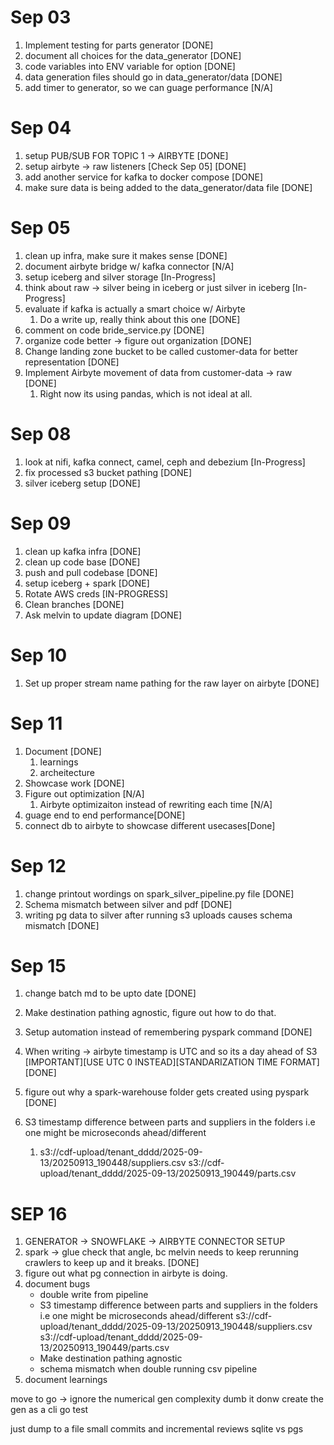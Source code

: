 # Sep 03

1. Implement testing for parts generator [DONE]
2. document all choices for the data_generator [DONE]
3. code variables into ENV variable for option [DONE]
4. data generation files should go in data_generator/data [DONE]
5. add timer to generator, so we can guage performance [N/A]

# Sep 04

1. setup PUB/SUB FOR TOPIC 1 -> AIRBYTE [DONE]
2. setup airbyte -> raw listeners [Check Sep 05] [DONE]
3. add another service for kafka to docker compose [DONE]
4. make sure data is being added to the data_generator/data file [DONE]

# Sep 05 

1. clean up infra, make sure it makes sense [DONE]
2. document airbyte bridge w/ kafka connector [N/A]
3. setup iceberg and silver storage [In-Progress]
4. think about raw -> silver being in iceberg or just silver in iceberg [In-Progress]
5. evaluate if kafka is actually a smart choice w/ Airbyte
   1. Do a write up, really think about this one [DONE]
6. comment on code bride_service.py [DONE]
7. organize code better -> figure out organization [DONE]
8. Change landing zone bucket to be called customer-data for better representation [DONE]
9. Implement Airbyte movement of data from customer-data -> raw [DONE]
   1.  Right now its using pandas, which is not ideal at all.

# Sep 08 

1. look at nifi, kafka connect, camel, ceph and debezium [In-Progress]
2. fix processed s3 bucket pathing [DONE]
3. silver iceberg setup [DONE]

# Sep 09

1. clean up kafka infra [DONE]
2. clean up code base [DONE]
3. push and pull codebase [DONE]
4. setup iceberg + spark [DONE]
5. Rotate AWS creds [IN-PROGRESS]
6. Clean branches [DONE]
7. Ask melvin to update diagram [DONE]

# Sep 10 

1. Set up proper stream name pathing for the raw layer on airbyte [DONE]

# Sep 11

1. Document [DONE]
   1. learnings
   2. archeitecture
2. Showcase work [DONE]
3. Figure out optimization [N/A]
   1. Airbyte optimizaiton instead of rewriting each time [N/A]
4. guage end to end performance[DONE]
5. connect db to airbyte to showcase different usecases[Done]

# Sep 12

1. change printout wordings on spark_silver_pipeline.py file [DONE]
2. Schema mismatch between silver and pdf [DONE]
3. writing pg data to silver after running s3 uploads causes schema mismatch [DONE]

# Sep 15

1. change batch md to be upto date [DONE]
2. Make destination pathing agnostic, figure out how to do that.

3. Setup automation instead of remembering pyspark command [DONE]
4. When writing -> airbyte timestamp is UTC and so its a day ahead of S3 [IMPORTANT][USE UTC 0 INSTEAD][STANDARIZATION TIME FORMAT] [DONE]

5. figure out why a spark-warehouse folder gets created using pyspark [DONE]
6. S3 timestamp difference between parts and suppliers in the folders i.e one might be microseconds ahead/different
   1. s3://cdf-upload/tenant_dddd/2025-09-13/20250913_190448/suppliers.csv
      s3://cdf-upload/tenant_dddd/2025-09-13/20250913_190449/parts.csv

# SEP 16

1. GENERATOR -> SNOWFLAKE -> AIRBYTE CONNECTOR SETUP
2. spark -> glue check that angle, bc melvin needs to keep rerunning crawlers to keep up and it breaks. [DONE]
3. figure out what pg connection in airbyte is doing.
4. document bugs
   - double write from pipeline
   - S3 timestamp difference between parts and suppliers in the folders i.e one might be microseconds ahead/different
      s3://cdf-upload/tenant_dddd/2025-09-13/20250913_190448/suppliers.csv
      s3://cdf-upload/tenant_dddd/2025-09-13/20250913_190449/parts.csv
   - Make destination pathing agnostic
   - schema mismatch when double running csv pipeline
5. document learnings

move to go -> ignore the numerical gen complexity dumb it donw
create the gen as a cli
go test 

just dump to a file
small commits and incremental reviews
sqlite vs pgs